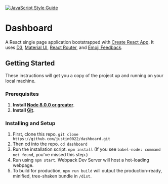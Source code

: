 [![JavaScript Style Guide](https://img.shields.io/badge/code_style-standard-brightgreen.svg)](https://standardjs.com)

# Dashboard
A React single page application bootstrapped with [Create React App](https://github.com/facebook/create-react-app). It uses [D3](https://d3js.org/), [Material UI](https://material-ui.com/), [React Router](https://github.com/ReactTraining/react-router), and [Emoji Feedback](https://github.com/ubc/emoji-feedback).

## Getting Started

These instructions will get you a copy of the project up and running on your local machine.

### Prerequisites

1. **Install [Node 8.0.0 or greater](https://nodejs.org)**.
2. **Install [Git](https://git-scm.com/downloads)**.

### Installing and Setup

1. First, clone this repo. `git clone https://github.com/justin0022/dashboard.git`
1. Then cd into the repo. `cd dashboard`
1. Run the installation script. `npm install` (If you see `babel-node: command not found`, you've missed this step.)
1. Run using `npm start`. Webpack Dev Server will host a hot-loading webpage.
1. To build for production, `npm run build` will output the production-ready, minified, tree-shaken bundle in `/dist`.
